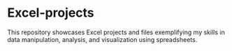 # Excel-projects
This repository showcases Excel projects and files exemplifying my skills in data manipulation, analysis, and visualization using spreadsheets.
